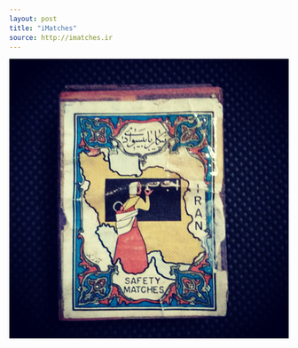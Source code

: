```yaml
---
layout: post
title: "iMatches"
source: http://imatches.ir
---
```


<img src="../assets/img/matches/matches-60.jpg">
